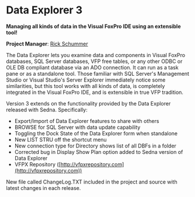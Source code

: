 
# Data Explorer 3
**Managing all kinds of data in the Visual FoxPro IDE using an extensible tool!** 

**Project Manager**: [Rick Schummer](https://github.com/rschummer)

The Data Explorer lets you examine data and components in Visual FoxPro databases, SQL Server databases, VFP free tables, or any other ODBC or OLE DB compliant database via an ADO connection. It can run as a task pane or as a standalone tool. Those familiar with SQL Server's Management Studio or Visual Studio's Server Explorer immediately notice some similarities, but this tool works with all kinds of data, is completely integrated in the Visual FoxPro IDE, and is extensible in true VFP tradition. 

Version 3 extends on the functionality provided by the Data Explorer released with Sedna. Specifically:

* Export/Import of Data Explorer features to share with others
* BROWSE for SQL Server with data update capability
* Toggling the Dock State of the Data Explorer form when standalone
* New LIST STRU off the shortcut menu
* New connection type for Directory shows list of all DBFs in a folder
* Corrected bug in Display Show Plan option added to Sedna version of Data Explorer
* VFPX Repository ([http://vfpxrepository.com](http://vfpxrepository.com))

New file called ChangeLog.TXT included in the project and source with latest changes in each release.
